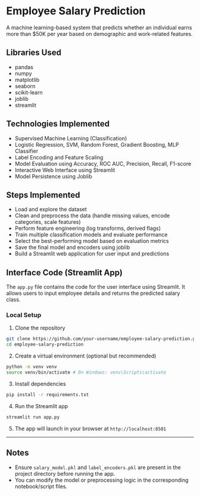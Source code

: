 # Employee Salary Prediction

A machine learning-based system that predicts whether an individual earns more than $50K per year based on demographic and work-related features.

## Libraries Used

- pandas  
- numpy  
- matplotlib  
- seaborn  
- scikit-learn  
- joblib  
- streamlit  

## Technologies Implemented

- Supervised Machine Learning (Classification)  
- Logistic Regression, SVM, Random Forest, Gradient Boosting, MLP Classifier  
- Label Encoding and Feature Scaling  
- Model Evaluation using Accuracy, ROC AUC, Precision, Recall, F1-score  
- Interactive Web Interface using Streamlit  
- Model Persistence using Joblib  

## Steps Implemented

- Load and explore the dataset  
- Clean and preprocess the data (handle missing values, encode categories, scale features)  
- Perform feature engineering (log transforms, derived flags)  
- Train multiple classification models and evaluate performance  
- Select the best-performing model based on evaluation metrics  
- Save the final model and encoders using joblib  
- Build a Streamlit web application for user input and predictions  

## Interface Code (Streamlit App)

The `app.py` file contains the code for the user interface using Streamlit. It allows users to input employee details and returns the predicted salary class.

### Local Setup

1. Clone the repository
```bash
git clone https://github.com/your-username/employee-salary-prediction.git
cd employee-salary-prediction
```

2. Create a virtual environment (optional but recommended)  
```bash
python -m venv venv
source venv/bin/activate # On Windows: venv\Scripts\activate
```

3. Install dependencies  
```bash
pip install -r requirements.txt
```

4. Run the Streamlit app  
```bash
streamlit run app.py
```


5. The app will launch in your browser at `http://localhost:8501`

---

## Notes

- Ensure `salary_model.pkl` and `label_encoders.pkl` are present in the project directory before running the app.  
- You can modify the model or preprocessing logic in the corresponding notebook/script files.